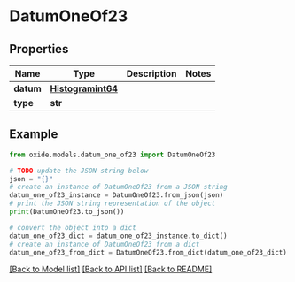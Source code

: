 # DatumOneOf23


## Properties

Name | Type | Description | Notes
------------ | ------------- | ------------- | -------------
**datum** | [**Histogramint64**](Histogramint64.md) |  | 
**type** | **str** |  | 

## Example

```python
from oxide.models.datum_one_of23 import DatumOneOf23

# TODO update the JSON string below
json = "{}"
# create an instance of DatumOneOf23 from a JSON string
datum_one_of23_instance = DatumOneOf23.from_json(json)
# print the JSON string representation of the object
print(DatumOneOf23.to_json())

# convert the object into a dict
datum_one_of23_dict = datum_one_of23_instance.to_dict()
# create an instance of DatumOneOf23 from a dict
datum_one_of23_from_dict = DatumOneOf23.from_dict(datum_one_of23_dict)
```
[[Back to Model list]](../README.md#documentation-for-models) [[Back to API list]](../README.md#documentation-for-api-endpoints) [[Back to README]](../README.md)


